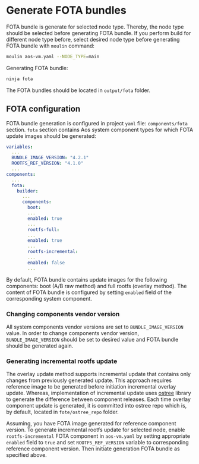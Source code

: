 # Generate FOTA bundles

FOTA bundle is generate for selected node type. Thereby, the node type should be selected before generating FOTA bundle.
If you perform build for different node type before, select desired node type before generating FOTA bundle with
`moulin` command:

```sh
moulin aos-vm.yaml --NODE_TYPE=main
```

Generating FOTA bundle:

```sh
ninja fota
```

The FOTA bundles should be located in `output/fota` folder.

## FOTA configuration

FOTA bundle generation is configured in project `yaml` file: `components/fota` section. `fota` section contains
Aos system component types for which FOTA update images should be generated:

```yaml
variables:
  ...
  BUNDLE_IMAGE_VERSION: "4.2.1"
  ROOTFS_REF_VERSION: "4.1.0"
  ...
components:
  ...
  fota:
    builder:
      ...
      components:
        boot:
        ...
        enabled: true
        ...
        rootfs-full:
        ...
        enabled: true
        ...
        rootfs-incremental:
        ...
        enabled: false
        ...
```

By default, FOTA bundle contains update images for the following components: boot (A/B raw method) and full rootfs
(overlay method). The content of FOTA bundle is configured by setting `enabled` field of the corresponding system
component.

### Changing components vendor version

All system components vendor versions are set to `BUNDLE_IMAGE_VERSION` value. In order to change components vendor
version, `BUNDLE_IMAGE_VERSION` should be set to desired value and FOTA bundle should be generated again.

### Generating incremental rootfs update

The overlay update method supports incremental update that contains only changes from previously generated update.
This approach requires reference image to be generated before initiation incremental overlay update. Whereas,
implementation of incremental update uses [ostree](https://ostreedev.github.io/ostree/) library to generate the
difference between component releases. Each time overlay component update is generated, it is committed into ostree repo
which is, by default, located in `fote/ostree_repo` folder.

Assuming, you have FOTA image generated for reference component version. To generate incremental rootfs update
for selected node, enable `rootfs-incremental` FOTA component in `aos-vm.yaml` by setting appropriate `enabled` field
to `true` and set `ROOTFS_REF_VERSION` variable to corresponding reference component version. Then initiate generation
FOTA bundle as specified above.
